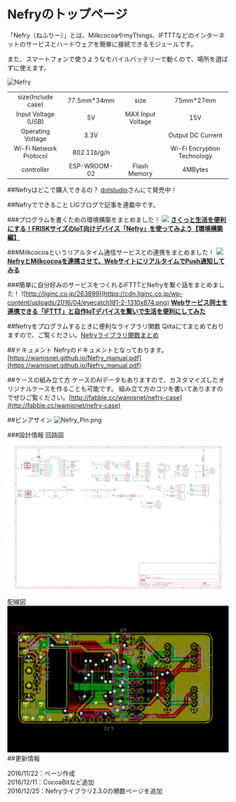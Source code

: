 ﻿
# Nefryのトップページ
「Nefry（ねふりー）」とは、MilkcocoaやmyThings、IFTTTなどのインターネットのサービスとハードウェアを簡単に接続できるモジュールです。


また、スマートフォンで使うようなモバイルバッテリーで動くので、場所を選ばずに使えます。

![Nefry](https://qiita-image-store.s3.amazonaws.com/0/97208/95705e6e-e8e8-9f9d-6778-7de63860a01e.jpeg)

|||||
|:---:|:---:|:---:|:---:|
|size(Include case)|77.5mm*34mm|size|75mm*27mm|
|Input Voltage (USB)|5V|MAX Input Voltage|15V|
|Operating Voltage|3.3V||Output DC Current|1.5A|
|Wi-Fi Network Protocol|802.11b/g/n||Wi-Fi Encryption Technology|WEP/TKIP/AES|
|controller|ESP-WROOM-02|Flash Memory|4MBytes|




##Nefryはどこで購入できるの？
[dotstudio](https://dotstud.io/projects/nefry-connect-internet/)さんにて発売中！


##Nefryでできること
LIGブログで記事を連載中です。

###プログラムを書くための環境構築をまとめました！
![](https://cdn.liginc.co.jp/wp-content/uploads/2016/07/20160728-nefry.png)
[**さくっと生活を便利にする！FRISKサイズのIoT向けデバイス「Nefry」を使ってみよう【環境構築編】**](https://liginc.co.jp/298161)


###Milkcocoaというリアルタイム通信サービスとの連携をまとめました！
![](https://cdn.liginc.co.jp/wp-content/uploads/2016/06/eyecatch_160608_03_m.png)
[**NefryとMilkcocoaを連携させて、WebサイトにリアルタイムでPush通知してみる**](http://liginc.co.jp/282918)


###簡単に自分好みのサービスをつくれるIFTTTとNefryを繋ぐ話をまとめました！
![http://liginc.co.jp/263899](https://cdn.liginc.co.jp/wp-content/uploads/2016/04/eyecatch181-2-1310x874.png)
[**Webサービス同士を連携できる「IFTTT」と自作IoTデバイスを繋いで生活を便利にしてみた**](http://liginc.co.jp/263899)


##Nefryをプログラムするときに便利なライブラリ関数
Qiitaにてまとめておりますので、ご覧ください。[Nefryライブラリ関数まとめ](http://qiita.com/wamisnet/private/e44812eb6d6fded7af26)

##ドキュメント
Nefryのドキュメントとなっております。[https://wamisnet.github.io/Nefry_manual.pdf](https://wamisnet.github.io/Nefry_manual.pdf)

##ケースの組み立て方
ケースのAIデータもありますので、カスタマイズしたオリジナルケースを作ることも可能です。
組み立て方のコツを書いてありますのでぜひご覧ください。[http://fabble.cc/wamisnet/nefry-case](http://fabble.cc/wamisnet/nefry-case)

##ピンアサイン
![Nefry_Pin.png](https://qiita-image-store.s3.amazonaws.com/0/97208/ba4a18a9-c793-bca0-5d3a-da47eea8ef71.png)

###設計情報
回路図  
![回路図](img/nefrykr.png)  
配線図  
![配線図](img/nefrycr.png)  
##更新情報

2016/11/22：ページ作成  
2016/12/11：CocoaBitなど追加   
2016/12/25：Nefryライブラリ2.3.0の関数ページを追加
